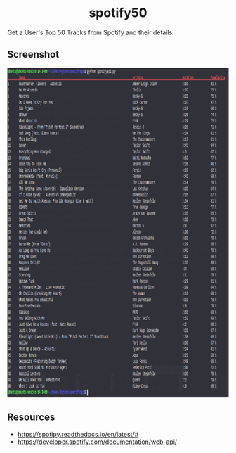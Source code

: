 <h1 align="center">spotify50</h1>

Get a User's Top 50 Tracks from Spotify and their details.

## Screenshot

<p align="center">
  <img src="Screenshot.png" width="1000" height="750" />
</p>

## Resources

- https://spotipy.readthedocs.io/en/latest/#
- https://developer.spotify.com/documentation/web-api/

